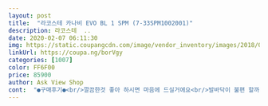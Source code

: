 ```yaml
---
layout: post 
title:  "라코스테 카나비 EVO BL 1 SPM (7-33SPM1002001)" 
description: 라코스테  ..
date: 2020-02-07 06:11:30 
img: https://static.coupangcdn.com/image/vendor_inventory/images/2018/08/15/11/0/9a5e11b1-2371-4663-83f0-c3343bb18491.jpg 
linkUrl: https://coupa.ng/borVgy 
categories: [1007] 
color: FF6F00 
price: 85900 
author: Ask View Shop 
cont:  "●구매후기●<br/>깔끔한것 좋아 하시면 마음에 드실거에요<br/>발바닥이 불편 할까 걱정했지만<br/>생각보다 편해서 만족합니다<br/>신발이  2~3일  신으면  좀  커져요<br/>여윾시 라코스떼<br/>역시  디자인은  예쁘네요 ㅎㅎ<br/>전 만족하고 신고있고<br/>정사이즈예요<br/>중학교 2학년 아들이 170사잊 딱맞아요<br/>평소에 265 를  신는데  이건  10단위라  270을  샀는데  커요... <br/>  5단위 걸치시는 분은  작은거  신으시는게 좋을듯하네요.<br/><br/>핏이좋고 배송도 완저 빠름<br/>" 
---
```

